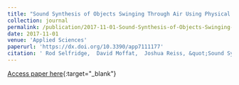 ```yaml
---
title: "Sound Synthesis of Objects Swinging Through Air Using Physical Models"
collection: journal
permalink: /publication/2017-11-01-Sound-Synthesis-of-Objects-Swinging-Through-Air-Using-Physical-Models
date: 2017-11-01
venue: 'Applied Sciences'
paperurl: 'https://dx.doi.org/10.3390/app7111177'
citation: ' Rod Selfridge,  David Moffat,  Joshua Reiss, &quot;Sound Synthesis of Objects Swinging Through Air Using Physical Models.&quot; Applied Sciences, 2017.'
---
```

[Access paper here](https://dx.doi.org/10.3390/app7111177){:target="_blank"}
